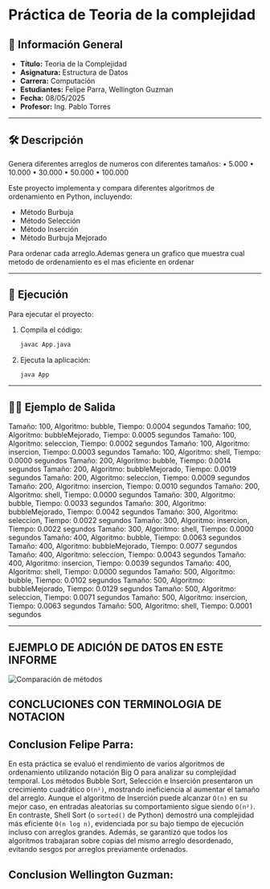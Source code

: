 # Práctica de Teoria de la complejidad

## 📌 Información General

- **Título:** Teoria de la Complejidad
- **Asignatura:** Estructura de Datos
- **Carrera:** Computación
- **Estudiantes:** Felipe Parra, Wellington Guzman
- **Fecha:** 08/05/2025
- **Profesor:** Ing. Pablo Torres

---

## 🛠️ Descripción
Genera diferentes arreglos de numeros con diferentes tamaños:
• 5.000
• 10.000
• 30.000
• 50.000
• 100.000

Este proyecto implementa y compara diferentes algoritmos de ordenamiento en Python, incluyendo:
- Método Burbuja
- Método Selección
- Método Inserción
- Método Burbuja Mejorado

Para ordenar cada arreglo.Ademas genera un grafico que muestra cual metodo de ordenamiento es el mas eficiente en ordenar  


---

## 🚀 Ejecución

Para ejecutar el proyecto:

1. Compila el código:
    ```bash
    javac App.java
    ```
2. Ejecuta la aplicación:
    ```bash
    java App
    ```

---

## 🧑‍💻 Ejemplo de Salida

Tamaño: 100, Algoritmo: bubble, Tiempo: 0.0004 segundos
Tamaño: 100, Algoritmo: bubbleMejorado, Tiempo: 0.0005 segundos
Tamaño: 100, Algoritmo: seleccion, Tiempo: 0.0002 segundos
Tamaño: 100, Algoritmo: insercion, Tiempo: 0.0003 segundos
Tamaño: 100, Algoritmo: shell, Tiempo: 0.0000 segundos
Tamaño: 200, Algoritmo: bubble, Tiempo: 0.0014 segundos
Tamaño: 200, Algoritmo: bubbleMejorado, Tiempo: 0.0019 segundos
Tamaño: 200, Algoritmo: seleccion, Tiempo: 0.0009 segundos
Tamaño: 200, Algoritmo: insercion, Tiempo: 0.0010 segundos
Tamaño: 200, Algoritmo: shell, Tiempo: 0.0000 segundos
Tamaño: 300, Algoritmo: bubble, Tiempo: 0.0033 segundos
Tamaño: 300, Algoritmo: bubbleMejorado, Tiempo: 0.0042 segundos
Tamaño: 300, Algoritmo: seleccion, Tiempo: 0.0022 segundos
Tamaño: 300, Algoritmo: insercion, Tiempo: 0.0022 segundos
Tamaño: 300, Algoritmo: shell, Tiempo: 0.0000 segundos
Tamaño: 400, Algoritmo: bubble, Tiempo: 0.0063 segundos
Tamaño: 400, Algoritmo: bubbleMejorado, Tiempo: 0.0077 segundos
Tamaño: 400, Algoritmo: seleccion, Tiempo: 0.0043 segundos
Tamaño: 400, Algoritmo: insercion, Tiempo: 0.0039 segundos
Tamaño: 400, Algoritmo: shell, Tiempo: 0.0000 segundos
Tamaño: 500, Algoritmo: bubble, Tiempo: 0.0102 segundos
Tamaño: 500, Algoritmo: bubbleMejorado, Tiempo: 0.0129 segundos
Tamaño: 500, Algoritmo: seleccion, Tiempo: 0.0071 segundos
Tamaño: 500, Algoritmo: insercion, Tiempo: 0.0063 segundos
Tamaño: 500, Algoritmo: shell, Tiempo: 0.0001 segundos

---
## EJEMPLO DE ADICIÓN DE DATOS EN ESTE INFORME

![Comparación de métodos](./images/Comparacion-metodos.png)


##  CONCLUCIONES CON TERMINOLOGIA DE NOTACION 

## Conclusion Felipe Parra:
En esta práctica se evaluó el rendimiento de varios algoritmos de ordenamiento utilizando notación Big O para analizar su complejidad temporal. Los métodos Bubble Sort, Selección e Inserción presentaron un crecimiento cuadrático `O(n²)`, mostrando ineficiencia al aumentar el tamaño del arreglo. Aunque el algoritmo de Inserción puede alcanzar `O(n)` en su mejor caso, en entradas aleatorias su comportamiento sigue siendo `O(n²)`. En contraste, Shell Sort (o `sorted()` de Python) demostró una complejidad más eficiente `O(n log n)`, evidenciada por su bajo tiempo de ejecución incluso con arreglos grandes. Además, se garantizó que todos los algoritmos trabajaran sobre copias del mismo arreglo desordenado, evitando sesgos por arreglos previamente ordenados.

## Conclusion Wellington Guzman:
